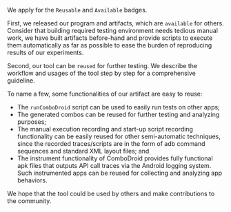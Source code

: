 We apply for the `Reusable` and `Available` badges.

First, we released our program and artifacts, which are `available` for others.
Consider that building required testing environment needs tedious manual work,
we have built artifacts before-hand and provide scripts to execute them automatically as far as possible
to ease the burden of reproducing results of our experiments.

Second, our tool can be `reused` for further testing.
We describe the workflow and usages of the tool step by step for a comprehensive guideline.

To name a few, some functionalities of our artifact are easy to reuse:

- The `runComboDroid` script can be used to easily run tests on other apps; 
- The generated combos can be reused for further testing and analyzing purposes;
- The manual execution recording and start-up script recording functionality can be easily reused for other semi-automatic techniques, 
since the recorded traces/scripts are in the form of adb command sequences and standard XML layout files; and
- The instrument functionality of ComboDroid provides fully functional apk files that outputs API call traces via the Android logging system. 
Such instrumented apps can be reused for collecting and analyzing app behaviors.

We hope that the tool could be used by others and make contributions to the community.
